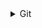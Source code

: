 <details>
  <summary>Git</summary>
  
Git nima va nima uchun kerak?
Git ning eng asosiy bo’lgan 10 ta camandasini va ularning vazifasi aytib bering?
Git reset, revert va stash camanadalari vazifalari?
Git diff camandasi vaizfasi?
Git fetch camandasi nima vazifa bajaradi?
Git GUI Tools haqida bilaganlarizni gapirib berin!?
Git GUI Toollar bo'lmaganda biz jamoa bilan qanday ishlardik?
GitHub nima?
GitHub va GitLab farqi?
Git Version Control in Different IDEs haqida bilganlaringizni gapirib bering!?
</details>
